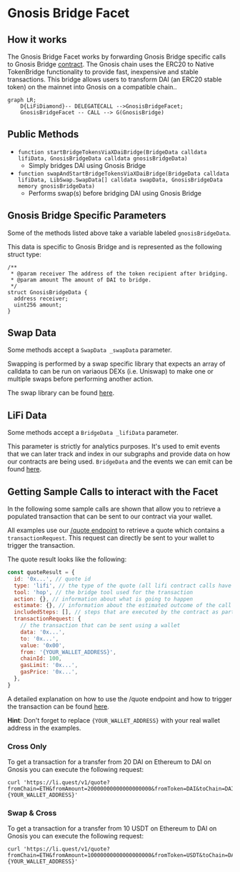 # Gnosis Bridge Facet

## How it works

The Gnosis Bridge Facet works by forwarding Gnosis Bridge specific calls to Gnosis Bridge [contract](https://docs.tokenbridge.net/xdai-bridge/xdai-bridge-contracts-management/xdai-bridge-management-api#the-contract-on-the-eth-mainnet). The Gnosis chain uses the ERC20 to Native TokenBridge functionality to provide fast, inexpensive and stable transactions. This bridge allows users to transform DAI (an ERC20 stable token) on the mainnet into Gnosis on a compatible chain..

```mermaid
graph LR;
    D{LiFiDiamond}-- DELEGATECALL -->GnosisBridgeFacet;
    GnosisBridgeFacet -- CALL --> G(GnosisBridge)
```

## Public Methods

- `function startBridgeTokensViaXDaiBridge(BridgeData calldata lifiData, GnosisBridgeData calldata gnosisBridgeData)`
  - Simply bridges DAI using Gnosis Bridge
- `function swapAndStartBridgeTokensViaXDaiBridge(BridgeData calldata lifiData, LibSwap.SwapData[] calldata swapData, GnosisBridgeData memory gnosisBridgeData)`
  - Performs swap(s) before bridging DAI using Gnosis Bridge

## Gnosis Bridge Specific Parameters

Some of the methods listed above take a variable labeled `gnosisBridgeData`.

This data is specific to Gnosis Bridge and is represented as the following struct type:

```solidity
/**
 * @param receiver The address of the token recipient after bridging.
 * @param amount The amount of DAI to bridge.
 */
struct GnosisBridgeData {
  address receiver;
  uint256 amount;
}

```

## Swap Data

Some methods accept a `SwapData _swapData` parameter.

Swapping is performed by a swap specific library that expects an array of calldata to can be run on variaous DEXs (i.e. Uniswap) to make one or multiple swaps before performing another action.

The swap library can be found [here](../src/Libraries/LibSwap.sol).

## LiFi Data

Some methods accept a `BridgeData _lifiData` parameter.

This parameter is strictly for analytics purposes. It's used to emit events that we can later track and index in our subgraphs and provide data on how our contracts are being used. `BridgeData` and the events we can emit can be found [here](../src/Interfaces/ILiFi.sol).

## Getting Sample Calls to interact with the Facet

In the following some sample calls are shown that allow you to retrieve a populated transaction that can be sent to our contract via your wallet.

All examples use our [/quote endpoint](https://apidocs.li.finance/reference/get_quote-1) to retrieve a quote which contains a `transactionRequest`. This request can directly be sent to your wallet to trigger the transaction.

The quote result looks like the following:

```javascript
const quoteResult = {
  id: '0x...', // quote id
  type: 'lifi', // the type of the quote (all lifi contract calls have the type "lifi")
  tool: 'hop', // the bridge tool used for the transaction
  action: {}, // information about what is going to happen
  estimate: {}, // information about the estimated outcome of the call
  includedSteps: [], // steps that are executed by the contract as part of this transaction, e.g. a swap step and a cross step
  transactionRequest: {
    // the transaction that can be sent using a wallet
    data: '0x...',
    to: '0x...',
    value: '0x00',
    from: '{YOUR_WALLET_ADDRESS}',
    chainId: 100,
    gasLimit: '0x...',
    gasPrice: '0x...',
  },
}
```

A detailed explanation on how to use the /quote endpoint and how to trigger the transaction can be found [here](https://apidocs.li.finance/reference/how-to-transfer-tokens).

**Hint**: Don't forget to replace `{YOUR_WALLET_ADDRESS}` with your real wallet address in the examples.

### Cross Only

To get a transaction for a transfer from 20 DAI on Ethereum to DAI on Gnosis you can execute the following request:

```shell
curl 'https://li.quest/v1/quote?fromChain=ETH&fromAmount=20000000000000000000&fromToken=DAI&toChain=DAI&toToken=DAI&slippage=0.03&allowBridges=gnosis&fromAddress={YOUR_WALLET_ADDRESS}'
```

### Swap & Cross

To get a transaction for a transfer from 10 USDT on Ethereum to DAI on Gnosis you can execute the following request:

```shell
curl 'https://li.quest/v1/quote?fromChain=ETH&fromAmount=10000000000000000000&fromToken=USDT&toChain=DAI&toToken=DAI&slippage=0.03&allowBridges=gnosis&fromAddress={YOUR_WALLET_ADDRESS}'
```

